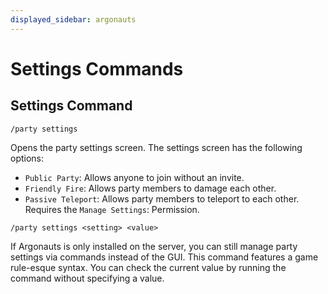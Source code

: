 ```yaml
---
displayed_sidebar: argonauts
---
```


# Settings Commands

## Settings Command

```text
/party settings
```

Opens the party settings screen. The settings screen has the following options:
- `Public Party`: Allows anyone to join without an invite.
- `Friendly Fire`: Allows party members to damage each other.
- `Passive Teleport`: Allows party members to teleport to each other.
Requires the `Manage Settings`: Permission.

```text
/party settings <setting> <value>
```

If Argonauts is only installed on the server, you can still manage party settings via commands instead of the GUI. This command features a game rule-esque syntax.
You can check the current value by running the command without specifying a value.